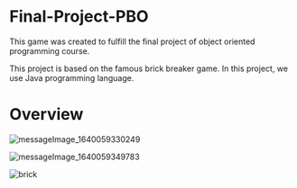 # Final-Project-PBO
This game was created to fulfill the final project of object oriented programming course.

This project is based on the famous brick breaker game. In this project, we use Java programming language.

# Overview

![messageImage_1640059330249](https://user-images.githubusercontent.com/72701806/146869219-27ecf3b7-fb7f-4f12-a3f6-dbbb544fd62d.jpg)

![messageImage_1640059349783](https://user-images.githubusercontent.com/72701806/146869246-ce05ea52-95c0-479c-a40b-cfaf4718d582.jpg)

![brick](https://user-images.githubusercontent.com/72701806/146868699-3f051ff9-cb4e-487e-bb65-9965ec31b472.jpg)
